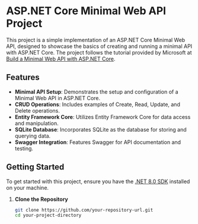 # ASP.NET Core Minimal Web API Project

This project is a simple implementation of an ASP.NET Core Minimal Web API, designed to showcase the basics of creating and running a minimal API with ASP.NET Core. The project follows the tutorial provided by Microsoft at [Build a Minimal Web API with ASP.NET Core](https://learn.microsoft.com/en-us/aspnet/core/tutorials/min-web-api?view=aspnetcore-8.0&tabs=visual-studio-code).

## Features

- **Minimal API Setup**: Demonstrates the setup and configuration of a Minimal Web API in ASP.NET Core.
- **CRUD Operations**: Includes examples of Create, Read, Update, and Delete operations.
- **Entity Framework Core**: Utilizes Entity Framework Core for data access and manipulation.
- **SQLite Database**: Incorporates SQLite as the database for storing and querying data.
- **Swagger Integration**: Features Swagger for API documentation and testing.

## Getting Started

To get started with this project, ensure you have the [.NET 8.0 SDK](https://dotnet.microsoft.com/download) installed on your machine.

1. **Clone the Repository**

   ```bash
   git clone https://github.com/your-repository-url.git
   cd your-project-directory